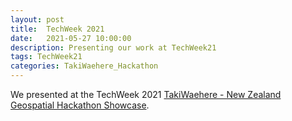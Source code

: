 ```yaml
---
layout: post
title:  TechWeek 2021
date:   2021-05-27 10:00:00
description: Presenting our work at TechWeek21
tags: TechWeek21
categories: TakiWaehere_Hackathon
---
```

We presented at the TechWeek 2021 <a href="https://2021.techweek.co.nz/whats-on/2021/takiwaehere-new-zealand-geospatial-hackathon-showcase-299/index.html">TakiWaehere - New Zealand Geospatial Hackathon Showcase</a>.
